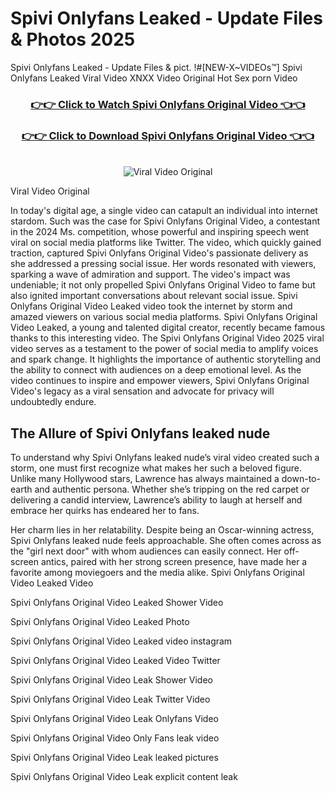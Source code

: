 # Spivi Onlyfans Leaked - Update Files & Photos 2025

Spivi Onlyfans Leaked - Update Files & pict. !#[NEW-X~VIDEOs™] Spivi Onlyfans Leaked Viral Video XNXX Video Original Hot Sex porn Video
<br>
<div align="center">
<h3><a href="https://links2leaks.com/spivi" rel="nofollow">👉👉 Click to Watch Spivi Onlyfans Original Video 👈👈</a></h3>
<h3><a href="https://links2leaks.com/spivi" rel="nofollow">👉👉 Click to Download Spivi Onlyfans Original Video 👈👈</a></h3>
<br>
<a href="https://links2leaks.com/spivi" rel="nofollow"><img src="https://i.ibb.co/Gkj2r4b/banner.png" alt="Viral Video Original" style="max-width: 100%; display: inline-block;" data-target="animated-image.originalImage"></a>
</div>

Viral Video Original

In today's digital age, a single video can catapult an individual into internet stardom. Such was the case for Spivi Onlyfans Original Video, a contestant in the 2024 Ms. competition, whose powerful and inspiring speech went viral on social media platforms like Twitter.
The video, which quickly gained traction, captured Spivi Onlyfans Original Video's passionate delivery as she addressed a pressing social issue. Her words resonated with viewers, sparking a wave of admiration and support. The video's impact was undeniable; it not only propelled Spivi Onlyfans Original Video to fame but also ignited important conversations about relevant social issue.
Spivi Onlyfans Original Video Leaked video took the internet by storm and amazed viewers on various social media platforms. Spivi Onlyfans Original Video Leaked, a young and talented digital creator, recently became famous thanks to this interesting video.
The Spivi Onlyfans Original Video 2025 viral video serves as a testament to the power of social media to amplify voices and spark change. It highlights the importance of authentic storytelling and the ability to connect with audiences on a deep emotional level. As the video continues to inspire and empower viewers, Spivi Onlyfans Original Video's legacy as a viral sensation and advocate for privacy will undoubtedly endure.

<h2>The Allure of Spivi Onlyfans leaked nude</h2>


To understand why Spivi Onlyfans leaked nude’s viral video created such a storm, one must first recognize what makes her such a beloved figure. Unlike many Hollywood stars, Lawrence has always maintained a down-to-earth and authentic persona. Whether she’s tripping on the red carpet or delivering a candid interview, Lawrence’s ability to laugh at herself and embrace her quirks has endeared her to fans.

Her charm lies in her relatability. Despite being an Oscar-winning actress, Spivi Onlyfans leaked nude feels approachable. She often comes across as the "girl next door" with whom audiences can easily connect. Her off-screen antics, paired with her strong screen presence, have made her a favorite among moviegoers and the media alike.
Spivi Onlyfans Original Video Leaked Video

Spivi Onlyfans Original Video Leaked Shower Video

Spivi Onlyfans Original Video Leaked Photo

Spivi Onlyfans Original Video Leaked video instagram

Spivi Onlyfans Original Video Leaked Video Twitter

Spivi Onlyfans Original Video Leak Shower Video

Spivi Onlyfans Original Video Leak Twitter Video

Spivi Onlyfans Original Video Leak Onlyfans Video

Spivi Onlyfans Original Video Only Fans leak video

Spivi Onlyfans Original Video Leak leaked pictures

Spivi Onlyfans Original Video Leak explicit content leak